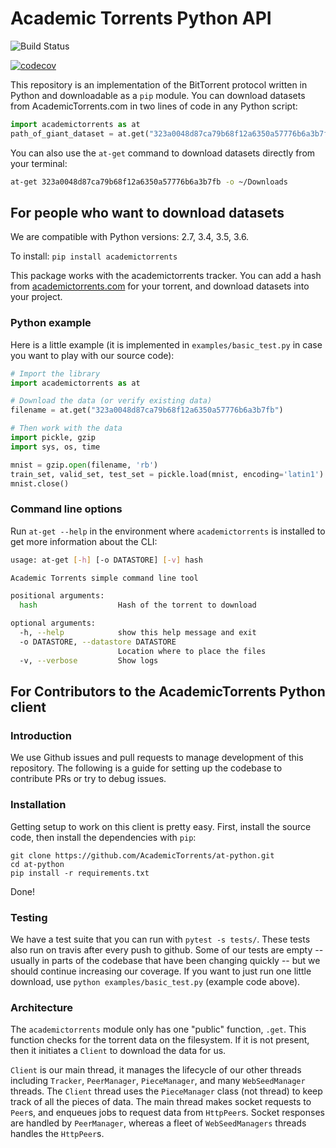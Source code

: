 # Academic Torrents Python API

![Build Status](https://github.com/AcademicTorrents/at-python/actions/workflows/tests.yml/badge.svg)

[![codecov](https://codecov.io/gh/AcademicTorrents/at-python/branch/master/graph/badge.svg)](https://codecov.io/gh/AcademicTorrents/at-python)

This repository is an implementation of the BitTorrent protocol written in Python and downloadable as a `pip` module. You can download datasets from AcademicTorrents.com in two lines of code in any Python script:
```python
import academictorrents as at
path_of_giant_dataset = at.get("323a0048d87ca79b68f12a6350a57776b6a3b7fb") # Download mnist dataset
```

You can also use the `at-get` command to download datasets directly from your terminal:

```bash
at-get 323a0048d87ca79b68f12a6350a57776b6a3b7fb -o ~/Downloads
```

## For people who want to download datasets

We are compatible with Python versions: 2.7, 3.4, 3.5, 3.6.

To install:
`pip install academictorrents`

This package works with the academictorrents tracker. You can add a hash from [academictorrents.com](academictorrents.com) for your torrent, and download datasets into your project.

### Python example

Here is a little example (it is implemented in `examples/basic_test.py` in case you want to play with our source code):
```python
# Import the library
import academictorrents as at

# Download the data (or verify existing data)
filename = at.get("323a0048d87ca79b68f12a6350a57776b6a3b7fb")

# Then work with the data
import pickle, gzip
import sys, os, time

mnist = gzip.open(filename, 'rb')
train_set, valid_set, test_set = pickle.load(mnist, encoding='latin1')
mnist.close()
```

### Command line options

Run `at-get --help` in the environment where `academictorrents` is installed to get more information about the CLI:

```bash
usage: at-get [-h] [-o DATASTORE] [-v] hash

Academic Torrents simple command line tool

positional arguments:
  hash                  Hash of the torrent to download

optional arguments:
  -h, --help            show this help message and exit
  -o DATASTORE, --datastore DATASTORE
                        Location where to place the files
  -v, --verbose         Show logs

```

## For Contributors to the AcademicTorrents Python client
### Introduction
We use Github issues and pull requests to manage development of this repository. The following is a guide for setting up the codebase to contribute PRs or try to debug issues.

### Installation
Getting setup to work on this client is pretty easy. First, install the source code, then install the dependencies with `pip`:

```
git clone https://github.com/AcademicTorrents/at-python.git
cd at-python
pip install -r requirements.txt
```
Done!

### Testing
We have a test suite that you can run with `pytest -s tests/`. These tests also run on travis after every push to github. Some of our tests are empty -- usually in parts of the codebase that have been changing quickly -- but we should continue increasing our coverage. If you want to just run one little download, use `python examples/basic_test.py` (example code above).

### Architecture
The `academictorrents` module only has one "public" function, `.get`. This function checks for the torrent data on the filesystem. If it is not present, then it initiates a `Client` to download the data for us.

`Client` is our main thread, it manages the lifecycle of our other threads including `Tracker`, `PeerManager`, `PieceManager`, and many `WebSeedManager` threads. The `Client` thread uses the `PieceManager` class (not thread) to keep track of all the pieces of data. The main thread makes socket requests to `Peer`s, and enqueues jobs to request data from `HttpPeer`s. Socket responses are handled by `PeerManager`, whereas a fleet of `WebSeedManagers` threads handles the `HttpPeer`s.
